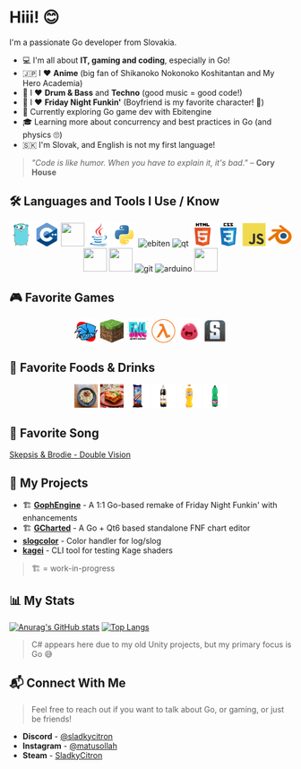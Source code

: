 # Hiii! 😊

I'm a passionate Go developer from Slovakia.

- 💻 I'm all about **IT, gaming and coding**, especially in Go!
- 🇯🇵 I ❤ **Anime** (big fan of Shikanoko Nokonoko Koshitantan and My Hero Academia)
- 🎵 I ❤ **Drum & Bass** and **Techno** (good music = good code!)
- 🎤 I ❤ **Friday Night Funkin'** (Boyfriend is my favorite character! 💙)
- 🚀 Currently exploring Go game dev with Ebitengine
- 🎓 Learning more about concurrency and best practices in Go (and physics 🙄)
- 🇸🇰 I'm Slovak, and English is not my first language!

> *"Code is like humor. When you have to explain it, it's bad."* – **Cory House**

## 🛠️ Languages and Tools I Use / Know

<p align="center">
<img src="https://raw.githubusercontent.com/devicons/devicon/master/icons/go/go-original.svg" alt="go" width="42" height="42" />
<img src="https://raw.githubusercontent.com/devicons/devicon/master/icons/cplusplus/cplusplus-original.svg" alt="cplusplus" width="42" height="42" />
<img src="https://cdn.jsdelivr.net/gh/devicons/devicon@latest/icons/csharp/csharp-original.svg" width="42" height="42" />
<img src="https://raw.githubusercontent.com/devicons/devicon/master/icons/java/java-original.svg" alt="java" width="42" height="42" />
<img src="https://raw.githubusercontent.com/devicons/devicon/master/icons/python/python-original.svg" alt="python" width="42" height="42" />
<img src="https://ebitengine.org/images/logo.png" alt="ebiten" width="42" height="42" />
<img src="https://upload.wikimedia.org/wikipedia/commons/0/0b/Qt_logo_2016.svg" alt="qt" width="42" height="42" />
<img src="https://raw.githubusercontent.com/devicons/devicon/master/icons/html5/html5-original-wordmark.svg" alt="html5" width="42" height="42" />
<img src="https://raw.githubusercontent.com/devicons/devicon/master/icons/css3/css3-original-wordmark.svg" alt="css3" width="42" height="42" />
<img src="https://raw.githubusercontent.com/devicons/devicon/master/icons/javascript/javascript-original.svg" alt="javascript" width="42" height="42" />
<img src="https://raw.githubusercontent.com/devicons/devicon/master/icons/blender/blender-original.svg" alt="blender" width="42" height="42" />
<img src="https://cdn.jsdelivr.net/gh/devicons/devicon@latest/icons/unity/unity-original.svg" width="42" height="42" />
<img src="https://cdn.jsdelivr.net/gh/devicons/devicon@latest/icons/vscode/vscode-original.svg" width="42" height="42" />
<img src="https://www.vectorlogo.zone/logos/git-scm/git-scm-icon.svg" alt="git" width="42" height="42" />
<img src="https://cdn.worldvectorlogo.com/logos/arduino-1.svg" alt="arduino" width="42" height="42" />
<img src="https://cdn.jsdelivr.net/gh/devicons/devicon@latest/icons/raspberrypi/raspberrypi-original.svg" width="42" height="42" />
</p>

## 🎮 Favorite Games

<p align="center">
<img src="https://github.com/MatusOllah/MatusOllah/blob/main/funkin.png?raw=true" alt="ebiten" width="42" height="42" />
<img src="https://github.com/MatusOllah/MatusOllah/blob/main/minecraft.png?raw=true" alt="ebiten" width="42" height="42" />
<img src="https://github.com/MatusOllah/MatusOllah/blob/main/fall_guys.png?raw=true" alt="ebiten" width="42" height="42" />
<img src="https://github.com/MatusOllah/MatusOllah/blob/main/half_life.png?raw=true" alt="ebiten" width="42" height="42" />
<img src="https://github.com/MatusOllah/MatusOllah/blob/main/slime_rancher.png?raw=true" alt="ebiten" width="42" height="42" />
<img src="https://github.com/MatusOllah/MatusOllah/blob/main/satisfactory.png?raw=true" alt="ebiten" width="42" height="42" />
</p>

## 🍛 Favorite Foods & Drinks

<p align="center">
<img src="https://github.com/MatusOllah/MatusOllah/blob/main/halusky.png?raw=true" alt="ebiten" width="42" height="42" />
<img src="https://github.com/MatusOllah/MatusOllah/blob/main/lasagne.png?raw=true" alt="ebiten" width="42" height="42" />
<img src="https://github.com/MatusOllah/MatusOllah/blob/main/horalky.png?raw=true" alt="ebiten" width="42" height="42" />
<img src="https://github.com/MatusOllah/MatusOllah/blob/main/kofola.png?raw=true" alt="ebiten" width="42" height="42" />
<img src="https://github.com/MatusOllah/MatusOllah/blob/main/fanta.png?raw=true" alt="ebiten" width="42" height="42" />
<img src="https://github.com/MatusOllah/MatusOllah/blob/main/baldovska.png?raw=true" alt="ebiten" width="42" height="42" />
</p>

## 🎵 Favorite Song

[Skepsis & Brodie - Double Vision](https://music.youtube.com/watch?v=Hz3DhgYmpXw)

## 🚀 My Projects

- 🏗️ [**GophEngine**](https://github.com/MatusOllah/gophengine) - A 1:1 Go-based remake of Friday Night Funkin' with enhancements
- 🏗️ [**GCharted**](https://github.com/MatusOllah/gcharted) - A Go + Qt6 based standalone FNF chart editor
- [**slogcolor**](https://github.com/MatusOllah/slogcolor) - Color handler for log/slog
- [**kagei**](https://github.com/MatusOllah/kagei) - CLI tool for testing Kage shaders

> 🏗️ = work-in-progress

## 📊 My Stats

[![Anurag's GitHub stats](https://github-readme-stats.vercel.app/api?username=MatusOllah&theme=transparent)](https://github.com/anuraghazra/github-readme-stats) [![Top Langs](https://github-readme-stats.vercel.app/api/top-langs/?username=MatusOllah&theme=transparent&layout=compact&langs_count=8)](https://github.com/anuraghazra/github-readme-stats)
> C# appears here due to my old Unity projects, but my primary focus is Go 😅

## 📬 Connect With Me

> Feel free to reach out if you want to talk about Go, or gaming, or just be friends!

- **Discord** - [@sladkycitron](https://discord.com/channels/@sladkycitron)
- **Instagram** - [@matusollah](https://www.instagram.com/matusollah/)
- **Steam** - [SladkyCitron](https://steamcommunity.com/id/SladkyCitron/)
